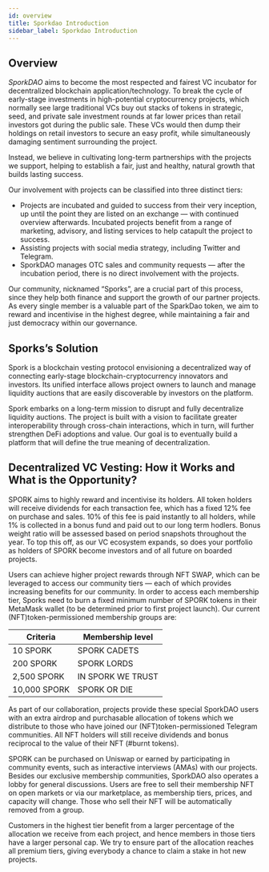 ```yaml
---
id: overview
title: Sporkdao Introduction
sidebar_label: Sporkdao Introduction
---
```


## Overview

*SporkDAO* aims to become the most respected and fairest VC incubator for decentralized blockchain application/technology. To break the cycle of early-stage investments in high-potential cryptocurrency projects, which normally see large traditional VCs buy out stacks of tokens in strategic, seed, and private sale investment rounds at far lower prices than retail investors got during the public sale. These VCs would then dump their holdings on retail investors to secure an easy profit, while simultaneously damaging sentiment surrounding the project.
 
Instead, we believe in cultivating long-term partnerships with the projects we support, helping to establish a fair, just and healthy, natural growth that builds lasting success.
 
Our involvement with projects can be classified into three distinct tiers:

* Projects are incubated and guided to success from their very inception, up until the point they are listed on an exchange — with continued overview afterwards. Incubated projects benefit from a range of marketing, advisory, and listing services to help catapult the project to success.
* Assisting projects with social media strategy, including Twitter and Telegram.
* SporkDAO manages OTC sales and community requests — after the incubation period, there is no direct involvement with the projects.
 
Our community, nicknamed “Sporks”, are a crucial part of this process, since they help both finance and support the growth of our partner projects. As every single member is a valuable part of the SparkDao token, we aim to reward and incentivise in the highest degree, while maintaining a fair and just democracy within our governance.

## Sporks’s Solution
Spork is a blockchain vesting protocol envisioning a decentralized way of connecting early-stage blockchain-cryptocurrency innovators and investors. Its unified interface allows project owners to launch and manage liquidity auctions that are easily discoverable by investors on the platform.
 
Spork embarks on a long-term mission to disrupt and fully decentralize liquidity auctions. The project is built with a vision to facilitate greater interoperability through cross-chain interactions, which in turn, will further strengthen DeFi adoptions and value. Our goal is to eventually build a platform that will define the true meaning of decentralization.

 
## Decentralized VC Vesting: How it Works and What is the Opportunity?
SPORK aims to highly reward and incentivise its holders. All token holders will receive dividends for each transaction fee, which has a fixed 12% fee on purchase and sales. 10% of this fee is paid instantly to all holders, while 1% is collected in a bonus fund and paid out to our long term hodlers. Bonus weight ratio will be assessed based on period snapshots throughout the year. To top this off, as our VC ecosystem expands, so does your portfolio as holders of SPORK become investors and of all future on boarded projects.

Users can achieve higher project rewards through NFT SWAP, which can be leveraged to access our community tiers — each of which provides increasing benefits for our community. In order to access each membership tier, Sporks need to burn a fixed minimum number of SPORK tokens in their MetaMask wallet (to be determined prior to first project launch). Our current (NFT)token-permissioned membership groups are:

Criteria  | Membership level
------------- | -------------
10 SPORK | SPORK CADETS
200 SPORK | SPORK LORDS
2,500 SPORK | IN SPORK WE TRUST
10,000 SPORK | SPORK OR DIE



As part of our collaboration, projects provide these special SporkDAO users with an extra airdrop and purchasable allocation of tokens which we distribute to those who have joined our (NFT)token-permissioned Telegram communities. All NFT holders will still receive dividends and bonus reciprocal to the value of their NFT (#burnt tokens).
 
SPORK can be purchased on Uniswap or earned by participating in community events, such as interactive interviews (AMAs) with our projects. Besides our exclusive membership communities, SporkDAO also operates a lobby for general discussions. Users are free to sell their membership NFT on open markets or via our marketplace, as membership tiers, prices, and capacity will change. Those who sell their NFT will be automatically removed from a group.
 
Customers in the highest tier benefit from a larger percentage of the allocation we receive from each project, and hence members in those tiers have a larger personal cap. We try to ensure part of the allocation reaches all premium tiers, giving everybody a chance to claim a stake in hot new projects.


